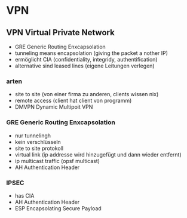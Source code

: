 # VPN

## VPN Virtual Private Network
* GRE Generic Routing Enxcapsolation
* tunneling means encapsolation (giving the packet a nother IP)
* ermöglicht CIA (confidentiality, integridy, authentification)
* alternative sind leased lines (eigene Leitungen verlegen)

### arten
* site to site (von einer firma zu anderen, clients wissen nix)
* remote access (client hat client von programm)
* DMVPN Dynamic Multipoit VPN

### GRE Generic Routing Enxcapsolation
* nur tunnelingh
* kein verschlüsseln
* site to site protokoll
* virtual link (ip addresse wird hinzugefügt und dann wieder entfernt)
* ip multicast traffic (opsf multicast)
* AH Authentication Header

### IPSEC
* has CIA
* AH Authentication Header
* ESP Encapsolating Secure Payload

